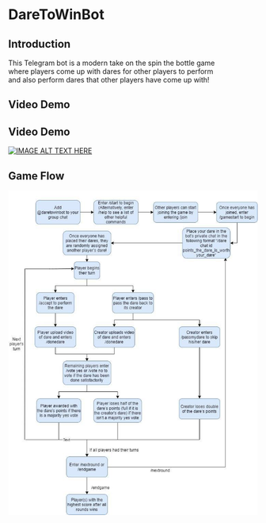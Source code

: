 # DareToWinBot

## Introduction
This Telegram bot is a modern take on the spin the bottle game<br>
where players come up with dares for other players to perform<br>
and also perform dares that other players have come up with!

## Video Demo
## Video Demo
<a href="http://www.youtube.com/watch?feature=player_embedded&v=mr-PCr-bi8Q
" target="_blank"><img src="http://img.youtube.com/vi/mr-PCr-bi8Q/0.jpg" 
alt="IMAGE ALT TEXT HERE" width="240" height="180" border="0" /></a>

## Game Flow
![alt text](https://github.com/VisnuRavi/DareToWinSubmit/blob/master/daretowinbot_gameflow.jpg)
